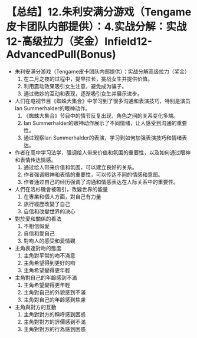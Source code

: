 # 【总结】12.朱利安满分游戏（Tengame皮卡团队内部提供）：4.实战分解：实战12-高级拉力（奖金）Infield12-AdvancedPull(Bonus)

-   朱利安满分游戏（Tengame皮卡团队内部提供）：实战分解高级拉力（奖金）
    1.  在二月之夜的过程中，提早拉长，挑战女生并提供价值。
    2.  利用震动效果吸引女生注意，避免成为骗子。
    3.  通过微妙的互动和表现，逐渐吸引女生并展示进步。
-   人们在电视节目《蜘蛛大集合》中学习到了很多沟通和表演技巧，特别是演员Ian Summerhalder的眼神动作。
    1.  《蜘蛛大集合》节目中的情节反复出现，角色之间的关系变化多端。
    2.  Ian Summerhalder的眼神动作展示了不同情绪，让人感受到沟通的重要性。
    3.  通过观察Ian Summerhalder的表演，学习到如何加强表演技巧和情绪表达。
-   作者在高中学习法学，强调给人带来价值和氛围的重要性，以及如何通过眼神和表情传达情感。
    1.  通过给人带来价值和氛围，可以建立良好的关系。
    2.  作者强调眼神和表情的重要性，可以传达不同的情感和意图。
    3.  作者通过自己的经历强调了沟通和情感表达在人际关系中的重要性。
-   人們在洛杉磯會被吸引，改變世界的能量
    1.  在專業和個人方面，對自己有力量
    2.  旅行經歷改變了自己
    3.  自信和改變世界的決心
-   對於愛和關係的看法
    1.  不相信假愛
    2.  自信和愛自己
    3.  對吻人的感受和愛情觀
-   主角表達對吻的態度
    1.  主角對平常的吻不滿意
    2.  主角希望得到更好的吻
    3.  主角希望變得更年輕
-   主角對自己的年齡感到不滿
    1.  主角希望變得更年輕
    2.  主角對自己的外貌感到不滿
    3.  主角對自己的年齡感到焦慮
-   主角與對方的互動
    1.  主角對對方的稱呼感到困惑
    2.  主角對對方的評價感到不滿
    3.  主角對對方的行為感到困惑
